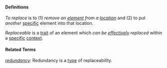 #### Definitions

*To replace* is to (1) *remove an [element](https://github.com/gcassel/Modular-Organization-Terminology/blob/master/terms/element.md) from a [location](https://github.com/gcassel/Modular-Organization-Terminology/blob/master/terms/locate.md)* and (2) to put *another* [specific](https://github.com/gcassel/Modular-Organization-Terminology/blob/master/terms/specific.md) element into that location.

*Replaceable* is a [trait](https://github.com/gcassel/Modular-Organization-Terminology/blob/master/terms/trait.md) of an element which *can be [effectively](https://github.com/gcassel/Modular-Organization-Terminology/blob/master/terms/effective.md) replaced* within a [specific](https://github.com/gcassel/Modular-Organization-Terminology/blob/master/terms/specific.md) [context](https://github.com/gcassel/Modular-Organization-Terminology/blob/master/terms/context.md).

#### Related Terms

*[redundancy](https://github.com/gcassel/Modular-Organization-Terminology/blob/master/terms/redundancy.md)*: Redundancy is a [type](https://github.com/gcassel/Modular-Organization-Terminology/blob/master/terms/type.md) of replaceability.
